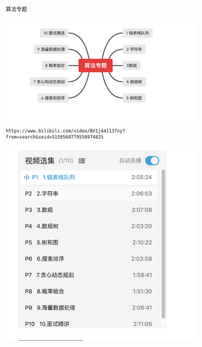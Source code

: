 算法专题



![image-20210516114605396](../images/image-20210516114605396.png)





```
https://www.bilibili.com/video/BV1j441137oy?from=search&seid=5150560779558974825
```

![image-20210516114211022](../images/image-20210516114211022.png)